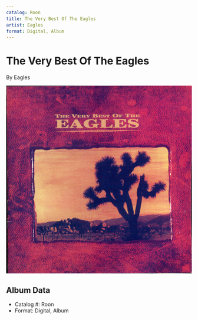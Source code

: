 ```yaml
---
catalog: Roon
title: The Very Best Of The Eagles
artist: Eagles
format: Digital, Album
---
```


# The Very Best Of The Eagles

By Eagles

![](../../assets/albumcovers/Eagles-The_Very_Best_Of_The_Eagles.png)

## Album Data

- Catalog #: Roon
- Format: Digital, Album

